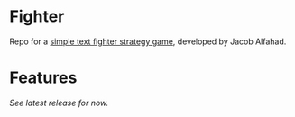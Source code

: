 # Fighter
Repo for a [simple text fighter strategy game](https://hircinus.github.io/fighter/), developed by Jacob Alfahad.

# Features

*See latest release for now.*
